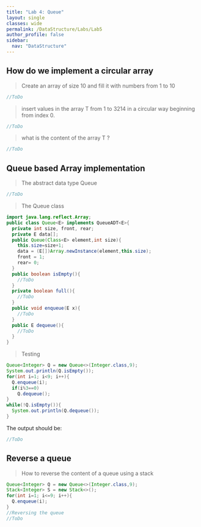 ```yaml
---
title: "Lab 4: Queue"
layout: single
classes: wide
permalink: /DataStructure/Labs/Lab5
author_profile: false
sidebar:
  nav: "DataStructure"
---
```

## How do we implement a circular array
>Create an array of size 10 and fill it with numbers from 1 to 10
```java
//ToDo
```
> insert values in the array T from 1 to 3214 in a circular way beginning from index 0.
```java
//ToDo
```
> what is the content of the array T ?
```java
//ToDo
```

## Queue based Array implementation
>The abstract data type Queue


```java
//ToDo
```

>The Queue class
```java
import java.lang.reflect.Array;
public class Queue<E> implements QueueADT<E>{
  private int size, front, rear;
  private E data[];
  public Queue(Class<E> element,int size){
    this.size=size+1;
    data = (E[])Array.newInstance(element,this.size);
    front = 1;
    rear= 0;
  }
  public boolean isEmpty(){
    //ToDo
  }
  private boolean full(){
    //ToDo
  }
  public void enqueue(E x){
    //ToDo
  }
  public E dequeue(){
    //ToDo
  }
}
```

>Testing 

```java 
Queue<Integer> Q = new Queue<>(Integer.class,9);
System.out.println(Q.isEmpty());
for(int i=1; i<9; i++){
  Q.enqueue(i);
  if(i%3==0)
    Q.dequeue();
}
while(!Q.isEmpty()){
  System.out.println(Q.dequeue());
}
``` 

The output should be: 

``` java
//ToDo
```

## Reverse a queue

>How to reverse the content of a queue using a stack


```java 
Queue<Integer> Q = new Queue<>(Integer.class,9);
Stack<Integer> S = new Stack<>();
for(int i=1; i<=9; i++){
  Q.enqueue(i);
}
//Reversing the queue
//ToDo
```
